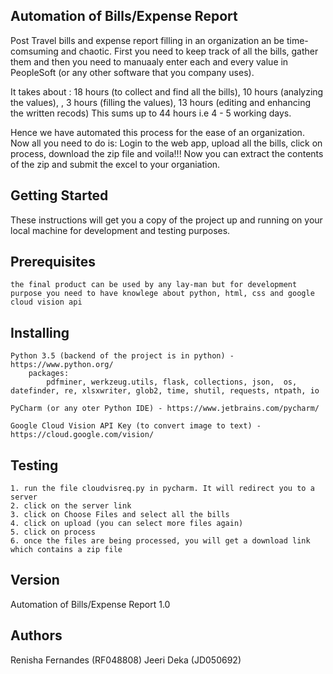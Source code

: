 
Automation of Bills/Expense Report
--------------------------------------------------------------
Post Travel bills and expense report filling in an organization an be time-comsuming and chaotic. First you need to keep track of all the bills, gather them and then you need to manuaaly enter each and every value in PeopleSoft (or any other software that you company uses). 

It takes about : 18 hours (to collect and find all the bills), 10 hours (analyzing the values), , 3 hours (filling the values), 13 hours (editing and enhancing the written recods)
This sums up to 44 hours i.e 4 - 5 working days. 

Hence we have automated this process for the ease of an organization. Now all you need to do is:
Login to the web app, upload all the bills, click on process, download the zip file and voila!!!
Now you can extract the contents of the zip and submit the excel to your organiation.

Getting Started
-----------------------------------------------------------------
These instructions will get you a copy of the project up and running on your local machine for development and testing purposes.

Prerequisites
-------------------------------------------------------------
    the final product can be used by any lay-man but for development purpose you need to have knowlege about python, html, css and google cloud vision api

Installing
---------------------------------------------------------------
    Python 3.5 (backend of the project is in python) -https://www.python.org/
        packages:
            pdfminer, werkzeug.utils, flask, collections, json,  os,  datefinder, re, xlsxwriter, glob2, time, shutil, requests, ntpath, io
            
    PyCharm (or any oter Python IDE) - https://www.jetbrains.com/pycharm/
    
    Google Cloud Vision API Key (to convert image to text) -https://cloud.google.com/vision/

Testing
----------------------------------------------------------------
    1. run the file cloudvisreq.py in pycharm. It will redirect you to a server
    2. click on the server link
    3. click on Choose Files and select all the bills
    4. click on upload (you can select more files again)
    5. click on process
    6. once the files are being processed, you will get a download link which contains a zip file

 Version
--------------------------------------------------------------------
Automation of Bills/Expense Report 1.0

 Authors
--------------------------------------------------------------------
Renisha Fernandes (RF048808)
Jeeri Deka (JD050692)






